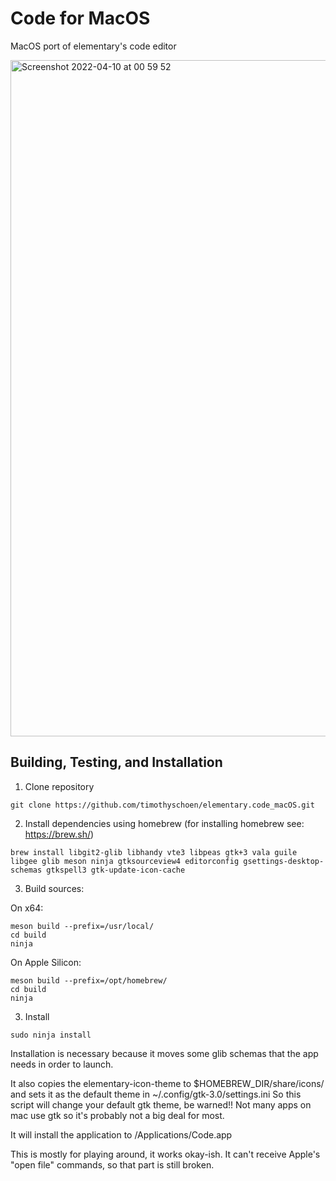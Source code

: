 # Code for MacOS

MacOS port of elementary's code editor

<img width="1082" alt="Screenshot 2022-04-10 at 00 59 52" src="https://user-images.githubusercontent.com/44585538/162594355-31bf90bf-65bc-4b30-8778-e771fbbc10b4.png">


## Building, Testing, and Installation


1. Clone repository
```
git clone https://github.com/timothyschoen/elementary.code_macOS.git
```

2. Install dependencies using homebrew (for installing homebrew see: https://brew.sh/)

```
brew install libgit2-glib libhandy vte3 libpeas gtk+3 vala guile libgee glib meson ninja gtksourceview4 editorconfig gsettings-desktop-schemas gtkspell3 gtk-update-icon-cache
```

3. Build sources:

On x64:
```
meson build --prefix=/usr/local/
cd build
ninja
```

On Apple Silicon:

```
meson build --prefix=/opt/homebrew/
cd build
ninja
```

3. Install
```
sudo ninja install
```

Installation is necessary because it moves some glib schemas that the app needs in order to launch.

It also copies the elementary-icon-theme to $HOMEBREW_DIR/share/icons/ and sets it as the default theme in ~/.config/gtk-3.0/settings.ini
So this script will change your default gtk theme, be warned!! Not many apps on mac use gtk so it's probably not a big deal for most.

It will install the application to /Applications/Code.app

This is mostly for playing around, it works okay-ish. It can't receive Apple's "open file" commands, so that part is still broken.

